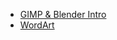 - [GIMP & Blender Intro](https://github.com/neerajsingh116/GIMP_Blender/blob/main/Exp1_Gimp%20and%20Blender%20Intro.docx)
- [WordArt](https://github.com/neerajsingh116/GIMP_Blender/blob/main/Exp2_WordArt.xcf)
